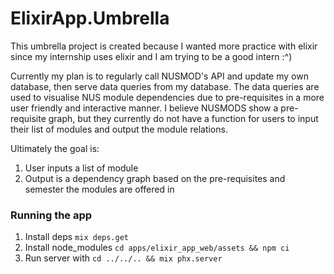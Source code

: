 # ElixirApp.Umbrella
This umbrella project is created because I wanted more practice with elixir since my internship
uses elixir and I am trying to be a good intern :^)

Currently my plan is to regularly call NUSMOD's API and update my own database, then serve data queries
from my database. The data queries are used to visualise NUS module dependencies due to pre-requisites
in a more user friendly and interactive manner. I believe NUSMODS show a pre-requisite graph, but they
currently do not have a function for users to input their list of modules and output the module relations.

Ultimately the goal is:
1. User inputs a list of module
2. Output is a dependency graph based on the pre-requisites and semester the modules are offered in

### Running the app
1. Install deps ```mix deps.get```
2. Install node_modules ```cd apps/elixir_app_web/assets && npm ci```
3. Run server with ```cd ../../.. && mix phx.server```
